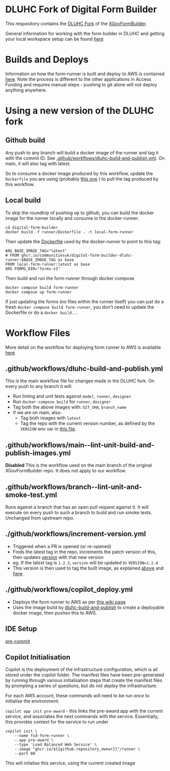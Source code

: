 # DLUHC Fork of Digital Form Builder

This respository contains the [DLUHC Fork](https://github.com/communitiesuk/digital-form-builder) of the [XGovFormBuilder](https://github.com/XGovFormBuilder/digital-form-builder).

General information for working with the form builder in DLUHC and getting your local workspace setup can be found [here](https://dluhcdigital.atlassian.net/wiki/spaces/FS/pages/41124236/Working+with+the+form-builder)

# Builds and Deploys

Information on how the form-runner is built and deploy to AWS is contained [here](https://dluhcdigital.atlassian.net/wiki/spaces/FS/pages/73695505/How+do+we+deploy+our+code+to+prod#Deploying-Form-Builder). Note the process is different to the other applications in Access Funding and requires manual steps - pushing to git alone will not deploy anything anywhere.

# Using a new version of the DLUHC fork

## Github build

Any push to any branch will build a docker image of the runner and tag it with the commit ID. See [.github/workflows/dluhc-build-and-publish.yml](#.github/workflows/dluhc-build-and-publish.yml). On main, it will also tag with latest.

So to consume a docker image produced by this workflow, update the `Dockerfile` you are using (probably [this one](./fsd_config/Dockerfile) ) to pull the tag produced by this workflow.

## Local build

To skip the roundtrip of pushing up to github, you can build the docker image for the runner locally and consume in the docker-runner:

    cd digital-form-builder
    docker build -f runner/Dockerfile . -t local-form-runner

Then update the [Dockerfile](./fsd_config/Dockerfile) used by the docker-runner to point to this tag:

    ARG BASE_IMAGE_TAG="latest"
    # FROM ghcr.io/communitiesuk/digital-form-builder-dluhc-runner:$BASE_IMAGE_TAG as base
    FROM local-form-runner:latest as base
    ARG FORMS_DIR="forms-v3"

Then build and run the form-runner through docker compose

    docker compose build form-runner
    docker compose up form-runner

If just updating the forms (no files within the runner itself) you can just do a fresh `docker compose build form-runner`, you don't need to update the Dockerfile or do a `docker build...`

# Workflow Files

More detail on the workflow for deploying form runner to AWS is available [here](https://dluhcdigital.atlassian.net/wiki/spaces/FS/pages/73695505/How+do+we+deploy+our+code+to+prod#Deploying-Form-Builder)

## .github/workflows/dluhc-build-and-publish.yml

This is the main workflow file for changes made in the DLUHC fork. On every push to any branch it will:

- Run linting and unit tests against `model`, `runner`, `designer`.
- Run `docker-compose build` for `runner`, `designer`
- Tag both the above images with: `GIT_SHA`, `branch_name`
- If we are on main, also:
  - Tag both images with `latest`
  - Tag the repo with the current version number, as defined by the `VERSION` env var in [this file](https://github.com/communitiesuk/digital-form-builder/blob/fs-1263-publish-fork/.github/workflows/dluhc-build-and-publish.yml).

## .github/workflows/main--lint-unit-build-and-publish-images.yml

**Disabled** This is the workflow used on the main branch of the original XGovFormBuilder repo. It does not apply to our workflow.

## .github/workflows/branch--lint-unit-and-smoke-test.yml

Runs against a branch that has an open pull request against it. It will execute on every push to such a branch to build and run smoke tests. Unchanged from upstream repo.

## ./github/workflows/increment-version.yml

- Triggered when a PR is opened (or re-opened)
- Finds the latest tag in the repo, increments the patch version of this, then updates [version](./version) with that new version
- eg. If the latest tag is `1.2.3`, `version` will be updated to `VERSION=1.2.4`
- This version is then used to tag the built image, as explained [above](#githubworkflowsdluhc-build-and-publishyml) and [here](https://dluhcdigital.atlassian.net/wiki/spaces/FS/pages/73695505/How+do+we+deploy+our+code+to+prod#Build-the-DLUHC-Runner-Image)

## ./github/workflows/copilot_deploy.yml

- Deploys the form runner to AWS as per [this wiki page](https://dluhcdigital.atlassian.net/wiki/spaces/FS/pages/73695505/How+do+we+deploy+our+code+to+prod#Build-and-deploy-the-Runner-Image)
- Uses the image build by [dluhc-build-and-publish](#githubworkflowsdluhc-build-and-publishyml) to create a deployable docker image, then pushes this to AWS.

## IDE Setup

[pre-commit](https://github.com/communitiesuk/funding-service-design-workflows/blob/main/readmes/python-repos-ide-setup.md#pre-commit)

## Copilot Initialisation

Copilot is the deployment of the infrastructure configuration, which is all stored under the copilot folder. The manifest files have been pre-generated by running through various initialisation steps that create the manifest files by prompting a series of questions, but do not _deploy_ the infrastructure.

For each AWS account, these commands will need to be run _once_ to initialise the environment:

`copilot app init pre-award` - this links the pre-award app with the current service, and associates the next commands with the service. Essentially, this provides context for the service to run under

```
copilot init \
    --name fsd-form-runner \
    --app pre-award \
    --type 'Load Balanced Web Service' \
    --image "ghcr.io/${{github.repository_owner}}"/runner \
    --port 80
```

This will initalise this service, using the current created image
